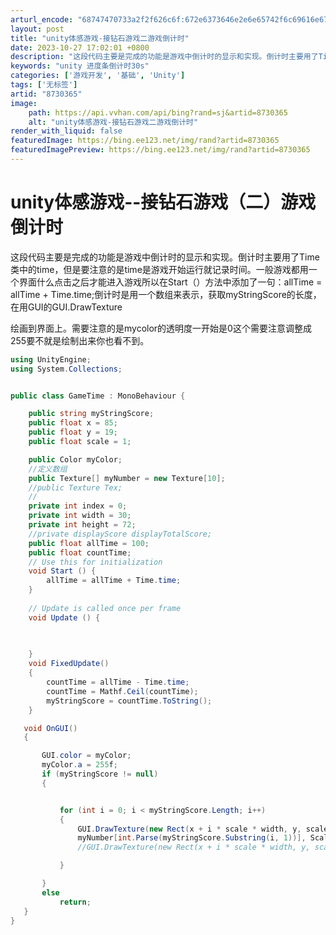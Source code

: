 ```yaml
---
arturl_encode: "68747470733a2f2f626c6f:672e6373646e2e6e65742f6c69616e675f3730343935393732:312f61727469636c652f64657461696c732f38373330333635"
layout: post
title: "unity体感游戏-接钻石游戏二游戏倒计时"
date: 2023-10-27 17:02:01 +0800
description: "这段代码主要是完成的功能是游戏中倒计时的显示和实现。倒计时主要用了Time类中的time，但是要注意"
keywords: "unity 进度条倒计时30s"
categories: ['游戏开发', '基础', 'Unity']
tags: ['无标签']
artid: "8730365"
image:
    path: https://api.vvhan.com/api/bing?rand=sj&artid=8730365
    alt: "unity体感游戏-接钻石游戏二游戏倒计时"
render_with_liquid: false
featuredImage: https://bing.ee123.net/img/rand?artid=8730365
featuredImagePreview: https://bing.ee123.net/img/rand?artid=8730365
---
```


# unity体感游戏--接钻石游戏（二）游戏倒计时

这段代码主要是完成的功能是游戏中倒计时的显示和实现。倒计时主要用了Time类中的time，但是要注意的是time是游戏开始运行就记录时间。一般游戏都用一个界面什么点击之后才能进入游戏所以在Start（）方法中添加了一句：allTime = allTime + Time.time;倒计时是用一个数组来表示，获取myStringScore的长度，在用GUI的GUI.DrawTexture

绘画到界面上。需要注意的是mycolor的透明度一开始是0这个需要注意调整成255要不就是绘制出来你也看不到。

```csharp
using UnityEngine;
using System.Collections;


public class GameTime : MonoBehaviour {

    public string myStringScore;  
    public float x = 85;
    public float y = 19;
    public float scale = 1;

    public Color myColor;
    //定义数组
    public Texture[] myNumber = new Texture[10];
    //public Texture Tex;
    //
    private int index = 0;
    private int width = 30;
    private int height = 72;
    //private displayScore displayTotalScore;
    public float allTime = 100;
    public float countTime;  
	// Use this for initialization
	void Start () {
        allTime = allTime + Time.time;  
	}
	
	// Update is called once per frame
	void Update () {

        
	
	}
    void FixedUpdate() 
    {
        countTime = allTime - Time.time;
        countTime = Mathf.Ceil(countTime);
        myStringScore = countTime.ToString();
    }

   void OnGUI()
   {

       GUI.color = myColor;
       myColor.a = 255f;
       if (myStringScore != null)
       {


           for (int i = 0; i < myStringScore.Length; i++)
           {
               GUI.DrawTexture(new Rect(x + i * scale * width, y, scale * width, scale * height),
               myNumber[int.Parse(myStringScore.Substring(i, 1))], ScaleMode.StretchToFill, true, 0);
               //GUI.DrawTexture(new Rect(x + i * scale * width, y, scale * width, scale * height),myNumber[myStringScore[i]-48]);

           }

       }
       else
           return;
   }
}

```